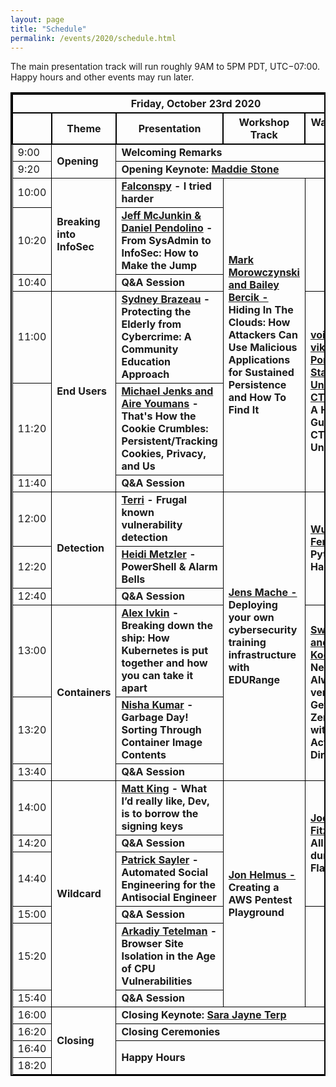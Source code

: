 ```yaml
---
layout: page
title: "Schedule"
permalink: /events/2020/schedule.html
---
```


<style>
table{
    border-collapse: collapse;
    border-spacing: 0;
    border:2px solid #000000;
}

th{
    border:2px solid #000000;
}

td{
    border:1px solid #000000;
}
</style>


The main presentation track will run roughly 9AM to 5PM PDT, UTC−07:00. Happy hours and other events may run later.

<table border="1">
  <th colspan="5">Friday, October 23rd 2020</th>

  <tr>
    <th></th>
    <th>Theme</th>
    <th>Presentation</th>
    <th>Workshop Track</th>
    <th>Walkthrough Track</th>
  </tr>

  <tr>
    <td>9:00</td>
    <td rowspan="2"><strong>Opening</strong></td>
    <td colspan="3"><strong>Welcoming Remarks</strong></td>
  </tr>

  <tr>
    <td>9:20</td>
    <td colspan="3" markdown="span"><strong>Opening Keynote: <a href="speakers.html#Maddie"> Maddie Stone</a></strong></td>
  </tr>

  <tr>
    <td>10:00</td>
    <td rowspan="3"><strong>Breaking into InfoSec</strong></td>
    <td colspan="1" markdown="span"><strong><a href="speakers.html#I tried harder">Falconspy</a> - I tried harder</strong></td>
    <td colspan="1" rowspan="6" markdown="span"><strong><a href="workshops.html#Hiding In The Clouds: How Attackers Can Use Malicious Applications for Sustained Persistence and  How To Find It">Mark Morowczynski and Bailey Bercik - </a>Hiding In The Clouds: How Attackers Can Use Malicious Applications for Sustained Persistence and  How To Find It</strong></td>
    <td colspan="1" rowspan="3" markdown="span"></td>

  </tr>

  <tr>
    <td>10:20</td>
    <td colspan="1" markdown="span"><strong><a href="speakers.html#From SysAdmin to InfoSec: How to Make the Jump">Jeff McJunkin & Daniel Pendolino</a> - From SysAdmin to InfoSec: How to Make the Jump</strong></td>
  </tr>

  <tr>
    <td>10:40</td>
    <td colspan="1" markdown="span"><strong>Q&A Session</strong></td>
  </tr>

  <tr>
    <td>11:00</td>
    <td rowspan="3"><strong>End Users</strong></td>
    <td colspan="1" markdown="span"><strong><a href="speakers.html#Protecting the Elderly from Cybercrime: A Community Education">Sydney Brazeau</a> - Protecting the Elderly from Cybercrime: A Community Education Approach</strong></td>
    <td colspan="1" rowspan="3" markdown="span"><strong><a href="walkthroughs.html#A Hands-on Guide to CTFs for the Uninitiated">void* vikings, Portland State University's CTF team - </a>A Hands-on Guide to CTFs for the Uninitiated</strong></td>


  </tr>

  <tr>
    <td>11:20</td>
    <td colspan="1" markdown="span"><strong><a href="speakers.html#That's How the Cookie Crumbles: Persistent/Tracking Cookies, Privacy, and Us">Michael Jenks and Aire Youmans</a> - That's How the Cookie Crumbles: Persistent/Tracking Cookies, Privacy, and Us</strong></td>
  </tr>

  <tr>
    <td>11:40</td>
    <td colspan="1" markdown="span"><strong>Q&A Session</strong></td>
  </tr>

  <tr>
    <td>12:00</td>
    <td rowspan="3"><strong>Detection</strong></td>
    <td colspan="1" markdown="span"><strong><a href="speakers.html#Frugal known vulnerability detection">Terri</a> - Frugal known vulnerability detection</strong></td>
    <td colspan="1" rowspan="6" markdown="span"><strong><a href="workshops.html#Deploying your own cybersecurity training infrastructure with EDURange">Jens Mache - </a>Deploying your own cybersecurity training infrastructure with EDURange</strong></td>
    <td colspan="1" rowspan="3" markdown="span"><strong><a href="walkthroughs.html#Python Web Hackin'">Wu-chang Feng - </a>Python Web Hackin'</strong></td>
  </tr>

  <tr>
    <td>12:20</td>
    <td colspan="1" markdown="span"><strong><a href="speakers.html#PowerShell & Alarm Bells">Heidi Metzler</a> - PowerShell & Alarm Bells</strong></td>

  </tr>

  <tr>
    <td>12:40</td>
    <td colspan="1" markdown="span"><strong>Q&A Session</strong></td>
  </tr>

  <tr>
    <td>13:00</td>
    <td rowspan="3"><strong>Containers</strong></td>
    <td colspan="1" markdown="span"><strong><a href="speakers.html#Breaking down the ship: How Kubernetes is put together and how you can take it apart">Alex Ivkin</a> - Breaking down the ship: How Kubernetes is put together and how you can take it apart</strong></td>
    <td colspan="1" rowspan="3" markdown="span"><strong><a href="walkthroughs.html#Never trust, Always verify  : Getting to Zero Trust with Azure Active Directory">Swetha Rai and Corissa Koopmans - </a>Never trust, Always verify  : Getting to Zero Trust with Azure Active Directory</strong></td>
  </tr>

  <tr>
    <td>13:20</td>
    <td colspan="1" markdown="span"><strong><a href="speakers.html#Garbage Day! Sorting Through Container Image Contents">Nisha Kumar</a> - Garbage Day! Sorting Through Container Image Contents</strong></td>

  </tr>

  <tr>
    <td>13:40</td>
    <td colspan="1" markdown="span"><strong>Q&A Session</strong></td>
  </tr>

  <tr>
    <td>14:00</td>
    <td rowspan="6"><strong>Wildcard</strong></td>
    <td colspan="1" markdown="span"><strong><a href="speakers.html#What I’d really like, Dev, is to borrow the signing keys">Matt King</a> - What I’d really like, Dev, is to borrow the signing keys</strong></td>
    <td colspan="1" rowspan="6" markdown="span"><strong><a href="workshops.html#Creating a AWS Pentest Playground">Jon Helmus - </a>Creating a AWS Pentest Playground</strong></td>
    <td colspan="1" rowspan="3" markdown="span"><strong><a href="walkthroughs.html#All About dumping SPI Flash">Joe FitzPatrick - </a>All About dumping SPI Flash</strong></td>
  </tr>

  <tr>
    <td>14:20</td>
    <td colspan="1" markdown="span"><strong>Q&A Session</strong></td>
  </tr>

  <tr>
    <td>14:40</td>
    <td colspan="1" markdown="span"><strong><a href="speakers.html#Automated Social Engineering for the Antisocial Engineer">Patrick Sayler</a> - Automated Social Engineering for the Antisocial Engineer</strong></td>

  </tr>

  <tr>
    <td>15:00</td>
    <td colspan="1" markdown="span"><strong>Q&A Session</strong></td>
    <td colspan="1" rowspan="3" markdown="span"></td>

  </tr>

  <tr>
    <td>15:20</td>
    <td colspan="1" markdown="span"><strong><a href="speakers.html#Browser Site Isolation in the Age of CPU Vulnerabilities">Arkadiy Tetelman</a> - Browser Site Isolation in the Age of CPU Vulnerabilities</strong></td>

  </tr>

  <tr>
    <td>15:40</td>
    <td colspan="1" markdown="span"><strong>Q&A Session</strong></td>
  </tr>

  <tr>
    <td>16:00</td>
      <td rowspan="4"><strong>Closing</strong></td>
    <td colspan="3" markdown="span"><strong>Closing Keynote: <a href="speakers.html#SJ"> Sara Jayne Terp</a></strong></td>
  </tr>

  <tr>
    <td>16:20</td>
    <td colspan="3" markdown="span"><strong>Closing Ceremonies</strong></td>
  </tr>

  <tr>
    <td>16:40</td>
    <td rowspan="2" colspan="3" markdown="span"><strong>Happy Hours</strong></td>
  </tr>

<tr>
    <td>18:20</td>
</tr>


</table>

